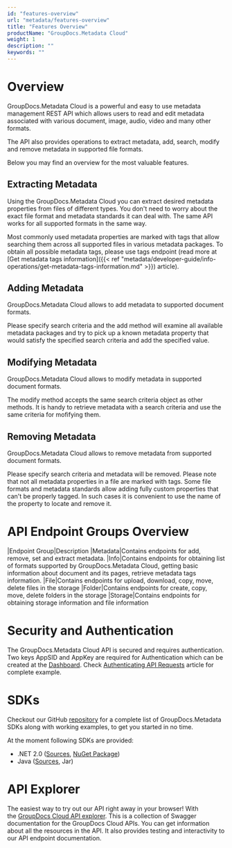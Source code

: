 ```yaml
---
id: "features-overview"
url: "metadata/features-overview"
title: "Features Overview"
productName: "GroupDocs.Metadata Cloud"
weight: 1
description: ""
keywords: ""
---
```






# Overview #

GroupDocs.Metadata Cloud is a powerful and easy to use metadata management REST API which allows users to read and edit metadata associated with various document, image, audio, video and many other formats.

The API also provides operations to extract metadata, add, search, modify and remove metadata in supported file formats. 

Below you may find an overview for the most valuable features.

## Extracting Metadata ##

Using the GroupDocs.Metadata Cloud you can extract desired metadata properties from files of different types. You don't need to worry about the exact file format and metadata standards it can deal with. The same API works for all supported formats in the same way.

Most commonly used metadata properties are marked with tags that allow searching them across all supported files in various metadata packages. To obtain all possible metadata tags, please use tags endpoint (read more at [Get metadata tags information]({{< ref "metadata/developer-guide/info-operations/get-metadata-tags-information.md" >}}) article).

## Adding Metadata ##

GroupDocs.Metadata Cloud allows to add metadata to supported document formats.

Please specify search criteria and the add method will examine all available metadata packages and try to pick up a known metadata property that would satisfy the specified search criteria and add the specified value.

## Modifying Metadata ##

GroupDocs.Metadata Cloud allows to modify metadata in supported document formats.

The modify method accepts the same search criteria object as other methods. It is handy to retrieve metadata with a search criteria and use the same criteria for mofifying them.

## Removing Metadata ##

GroupDocs.Metadata Cloud allows to remove metadata from supported document formats.

Please specify search criteria and metadata will be removed. Please note that not all metadata properties in a file are marked with tags. Some file formats and metadata standards allow adding fully custom properties that can't be properly tagged. In such cases it is convenient to use the name of the property to locate and remove it.

# API Endpoint Groups Overview #


|Endpoint Group|Description
|Metadata|Contains endpoints for add, remove, set and extract metadata.
|Info|Contains endpoints for obtaining list of formats supported by GroupDocs.Metadata Cloud, getting basic information about document and its pages, retrieve metadata tags information.
|File|Contains endpoints for upload, download, copy, move, delete files in the storage
|Folder|Contains endpoints for create, copy, move, delete folders in the storage
|Storage|Contains endpoints for obtaining storage information and file information

# Security and Authentication #

The GroupDocs.Metadata Cloud API is secured and requires authentication. Two keys AppSID and AppKey are required for Authentication which can be created at the [Dashboard](http://dashboard.groupdocs.cloud/). Check [Authenticating API Requests](https://docs.groupdocs.cloud/display/gdtotalcloud/Authenticating+API+Requests) article for complete example.

# SDKs #

Checkout our GitHub [repository](https://github.com/groupdocs-metadata-cloud) for a complete list of GroupDocs.Metadata SDKs along with working examples, to get you started in no time. 

At the moment following SDKs are provided: 

* .NET 2.0 ([Sources](https://github.com/groupdocs-metadata-cloud/groupdocs-metadata-cloud-dotnet), [NuGet Package](https://www.nuget.org/packages/GroupDocs.Metadata-Cloud))
* Java ([Sources](https://github.com/groupdocs-metadata-cloud/groupdocs-metadata-cloud-java), Jar)

# API Explorer #

The easiest way to try out our API right away in your browser! With the [GroupDocs Cloud API explorer](https://apireference.groupdocs.cloud/metadata/). This is a collection of Swagger documentation for the GroupDocs Cloud APIs. You can get information about all the resources in the API. It also provides testing and interactivity to our API endpoint documentation.